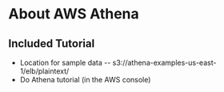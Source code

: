 # About AWS Athena

## Included Tutorial
- Location for sample data -- s3://athena-examples-us-east-1/elb/plaintext/ 
- Do Athena tutorial (in the AWS console)